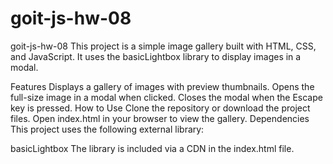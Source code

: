 # goit-js-hw-08

goit-js-hw-08
This project is a simple image gallery built with HTML, CSS, and JavaScript. It uses the basicLightbox library to display images in a modal.

Features
Displays a gallery of images with preview thumbnails.
Opens the full-size image in a modal when clicked.
Closes the modal when the Escape key is pressed.
How to Use
Clone the repository or download the project files.
Open index.html in your browser to view the gallery.
Dependencies
This project uses the following external library:

basicLightbox
The library is included via a CDN in the index.html file.

